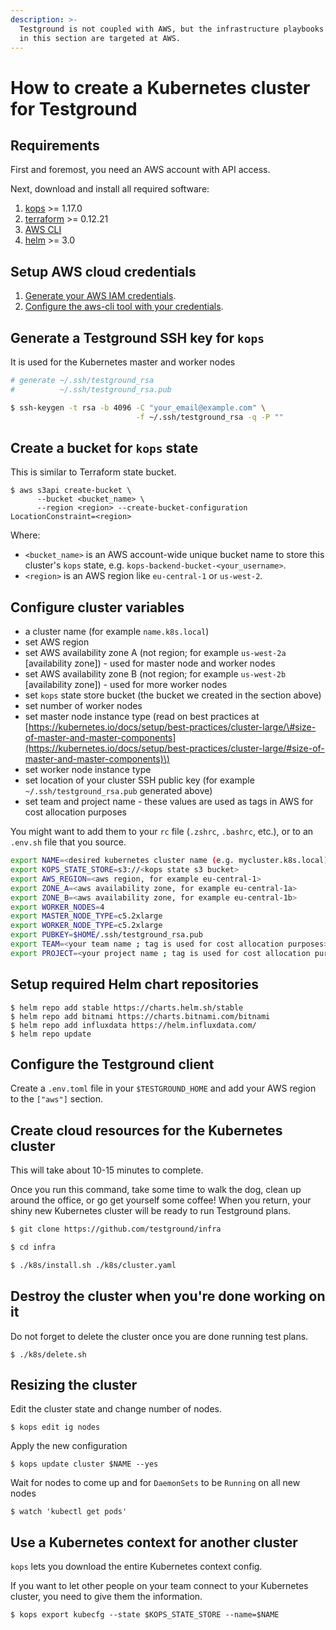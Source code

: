 ```yaml
---
description: >-
  Testground is not coupled with AWS, but the infrastructure playbooks described
  in this section are targeted at AWS.
---
```


# How to create a Kubernetes cluster for Testground

## Requirements

First and foremost, you need an AWS account with API access.

Next, download and install all required software:

1. [kops](https://github.com/kubernetes/kops/releases) &gt;= 1.17.0
2. [terraform](https://terraform.io/) &gt;= 0.12.21
3. [AWS CLI](https://aws.amazon.com/cli)
4. [helm](https://github.com/helm/helm) &gt;= 3.0

## Setup AWS cloud credentials

1. [Generate your AWS IAM credentials](https://console.aws.amazon.com/iam/home#/security_credentials).
2. [Configure the aws-cli tool with your credentials](https://docs.aws.amazon.com/cli/).

## Generate a Testground SSH key for `kops`

It is used for the Kubernetes master and worker nodes

```bash
# generate ~/.ssh/testground_rsa    
#          ~/.ssh/testground_rsa.pub

$ ssh-keygen -t rsa -b 4096 -C "your_email@example.com" \
                            -f ~/.ssh/testground_rsa -q -P ""
```

## Create a bucket for `kops` state

This is similar to Terraform state bucket.

```text
$ aws s3api create-bucket \
      --bucket <bucket_name> \
      --region <region> --create-bucket-configuration LocationConstraint=<region>
```

Where:

* `<bucket_name>` is an AWS account-wide unique bucket name to store this cluster's `kops` state, e.g. `kops-backend-bucket-<your_username>`.
* `<region>` is an AWS region like `eu-central-1` or `us-west-2`.

## Configure cluster variables

* a cluster name \(for example `name.k8s.local`\)
* set AWS region
* set AWS availability zone A \(not region; for example `us-west-2a` \[availability zone\]\) - used for master node and worker nodes
* set AWS availability zone B \(not region; for example `us-west-2b` \[availability zone\]\) - used for more worker nodes
* set `kops` state store bucket \(the bucket we created in the section above\)
* set number of worker nodes
* set master node instance type \(read on best practices at [https://kubernetes.io/docs/setup/best-practices/cluster-large/\#size-of-master-and-master-components](https://kubernetes.io/docs/setup/best-practices/cluster-large/#size-of-master-and-master-components)\)
* set worker node instance type
* set location of your cluster SSH public key \(for example `~/.ssh/testground_rsa.pub` generated above\)
* set team and project name - these values are used as tags in AWS for cost allocation purposes

You might want to add them to your `rc` file \(`.zshrc`, `.bashrc`, etc.\), or to an `.env.sh` file that you source.

```bash
export NAME=<desired kubernetes cluster name (e.g. mycluster.k8s.local)>
export KOPS_STATE_STORE=s3://<kops state s3 bucket>
export AWS_REGION=<aws region, for example eu-central-1>
export ZONE_A=<aws availability zone, for example eu-central-1a>
export ZONE_B=<aws availability zone, for example eu-central-1b>
export WORKER_NODES=4
export MASTER_NODE_TYPE=c5.2xlarge
export WORKER_NODE_TYPE=c5.2xlarge
export PUBKEY=$HOME/.ssh/testground_rsa.pub
export TEAM=<your team name ; tag is used for cost allocation purposes>
export PROJECT=<your project name ; tag is used for cost allocation purposes>
```

## Setup required Helm chart repositories

```text
$ helm repo add stable https://charts.helm.sh/stable
$ helm repo add bitnami https://charts.bitnami.com/bitnami
$ helm repo add influxdata https://helm.influxdata.com/
$ helm repo update
```

## Configure the Testground client

Create a `.env.toml` file in your `$TESTGROUND_HOME` and add your AWS region to the `["aws"]` section.

## Create cloud resources for the Kubernetes cluster

This will take about 10-15 minutes to complete.

Once you run this command, take some time to walk the dog, clean up around the office, or go get yourself some coffee! When you return, your shiny new Kubernetes cluster will be ready to run Testground plans.

```bash
$ git clone https://github.com/testground/infra

$ cd infra

$ ./k8s/install.sh ./k8s/cluster.yaml
```

## Destroy the cluster when you're done working on it

Do not forget to delete the cluster once you are done running test plans.

```text
$ ./k8s/delete.sh
```

## Resizing the cluster

Edit the cluster state and change number of nodes.

```text
$ kops edit ig nodes
```

Apply the new configuration

```text
$ kops update cluster $NAME --yes
```

Wait for nodes to come up and for `DaemonSets` to be `Running` on all new nodes

```text
$ watch 'kubectl get pods'
```

## Use a Kubernetes context for another cluster

`kops` lets you download the entire Kubernetes context config.

If you want to let other people on your team connect to your Kubernetes cluster, you need to give them the information.

```text
$ kops export kubecfg --state $KOPS_STATE_STORE --name=$NAME
```

